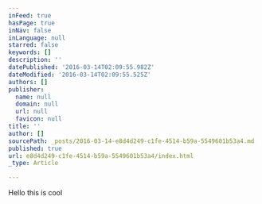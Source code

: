 ```yaml
---
inFeed: true
hasPage: true
inNav: false
inLanguage: null
starred: false
keywords: []
description: ''
datePublished: '2016-03-14T02:09:55.982Z'
dateModified: '2016-03-14T02:09:55.525Z'
authors: []
publisher:
  name: null
  domain: null
  url: null
  favicon: null
title: ''
author: []
sourcePath: _posts/2016-03-14-e8d4d249-c1fe-4514-b59a-5549601b53a4.md
published: true
url: e8d4d249-c1fe-4514-b59a-5549601b53a4/index.html
_type: Article

---
```

Hello this is cool